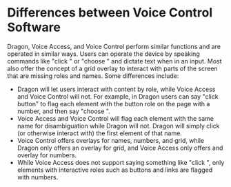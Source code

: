 # Differences between Voice Control Software

Dragon, Voice Access, and Voice Control perform similar functions and are operated in similar ways. Users can operate the device by speaking commands like "click <name>" or "choose <number>" and dictate text when in an input. Most also offer the concept of a grid overlay to interact with parts of the screen that are missing roles and names. Some differences include:

* Dragon will let users interact with content by role, while Voice Access and Voice Control will not. For example, in Dragon users can say "click button" to flag each element with the button role on the page with a number, and then say "choose <number>".
* Voice Access and Voice Control will flag each element with the same name for disambiguation while Dragon will not. Dragon will simply click (or otherwise interact with) the first element of that name. 
* Voice Control offers overlays for names, numbers, and grid, while Dragon only offers an overlay for grid, and Voice Access only offers and overlay for numbers.
* While Voice Access does not support saying something like "click <role>", only elements with interactive roles such as buttons and links are flagged with numbers.
